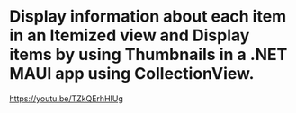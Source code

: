 # Display information about each item in an Itemized view and Display items by using Thumbnails in a .NET MAUI app using CollectionView.
https://youtu.be/TZkQErhHIUg
